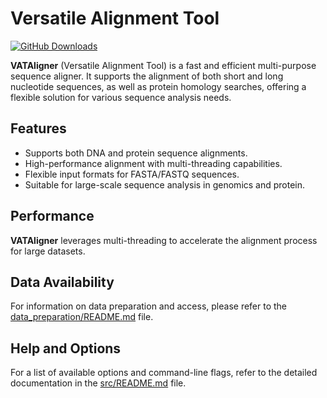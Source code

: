 # Versatile Alignment Tool 
<!-- ![Hits](https://hits.seeyoufarm.com/api/count/incr/badge.svg?url=https://github.com/xuan13hao/VAT&count_bg=%2379C83D&title_bg=%23555555&icon=github.svg&icon_color=%23E7E7E7&title=hits&edge_flat=true) -->
[![GitHub Downloads](https://img.shields.io/github/downloads/xuan13hao/VAT/total.svg?style=social&logo=github&label=Download)](https://github.com/xuan13hao/VAT/releases)


**VATAligner** (Versatile Alignment Tool) is a fast and efficient multi-purpose sequence aligner. It supports the alignment of both short and long nucleotide sequences, as well as protein homology searches, offering a flexible solution for various sequence analysis needs.
<!-- 
## Prerequisites
Required for zlib and Boost
```console
dnf install zlib zlib-devel
dnf install boost-devel
``` -->

## Features
- Supports both DNA and protein sequence alignments.
- High-performance alignment with multi-threading capabilities.
- Flexible input formats for FASTA/FASTQ sequences.
- Suitable for large-scale sequence analysis in genomics and protein.

## Performance

**VATAligner** leverages multi-threading to accelerate the alignment process for large datasets. 

## Data Availability

For information on data preparation and access, please refer to the [data_preparation/README.md](data_preparation/README.md) file.

## Help and Options

For a list of available options and command-line flags, refer to the detailed documentation in the [src/README.md](src/README.md) file.

